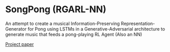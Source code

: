 # SongPong (RGARL-NN)

An attempt to create a musical Information-Preserving Representation-Generator for Pong using LSTMs in a Generative-Adversarial architecture to generate music that feeds a pong-playing RL Agent (Also an NN) 

[Project paper](https://github.com/Advael/PSONG/blob/master/PongSong-paper.pdf)

